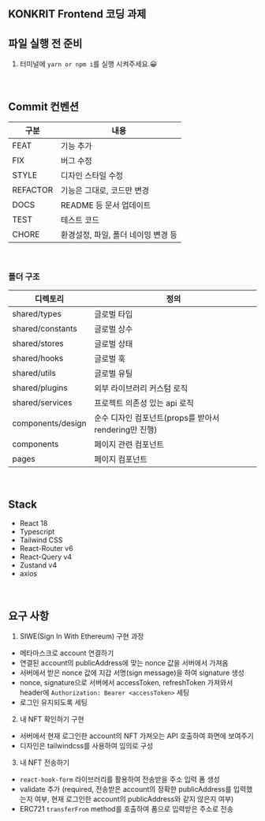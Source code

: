 ## KONKRIT Frontend 코딩 과제

## 파일 실행 전 준비

1. 터미널에 `yarn or npm i`를 실행 시켜주세요.😀

<br/>

## Commit 컨벤션

| 구분     | 내용                                |
| -------- | ----------------------------------- |
| FEAT     | 기능 추가                           |
| FIX      | 버그 수정                           |
| STYLE    | 디자인 스타일 수정                  |
| REFACTOR | 기능은 그대로, 코드만 변경          |
| DOCS     | README 등 문서 업데이트             |
| TEST     | 테스트 코드                         |
| CHORE    | 환경설정, 파일, 폴더 네이밍 변경 등 |

<br/>

### 폴더 구조

| 디렉토리          | 정의                                                  |
| ----------------- | ----------------------------------------------------- |
| shared/types      | 글로벌 타입                                           |
| shared/constants  | 글로벌 상수                                           |
| shared/stores     | 글로벌 상태                                           |
| shared/hooks      | 글로벌 훅                                             |
| shared/utils      | 글로벌 유틸                                           |
| shared/plugins    | 외부 라이브러리 커스텀 로직                           |
| shared/services   | 프로젝트 의존성 있는 api 로직                         |
| components/design | 순수 디자인 컴포넌트(props를 받아서 rendering만 진행) |
| components        | 페이지 관련 컴포넌트                                  |
| pages             | 페이지 컴포넌트                                       |

<br/>

## Stack

- React 18
- Typescript
- Tailwind CSS
- React-Router v6
- React-Query v4
- Zustand v4
- axios

<br/>

## 요구 사항

1. SIWE(Sign In With Ethereum) 구현 과정

- 메타마스크로 account 연결하기
- 연결된 account의 publicAddress에 맞는 nonce 값을 서버에서 가져옴
- 서버에서 받은 nonce 값에 지갑 서명(sign message)을 하여 signature 생성
- nonce, signature으로 서버에서 accessToken, refreshToken 가져와서 header에 `Authorization: Bearer <accessToken>` 세팅
- 로그인 유지되도록 세팅

2. 내 NFT 확인하기 구현

- 서버에서 현재 로그인한 account의 NFT 가져오는 API 호출하여 화면에 보여주기
- 디자인은 tailwindcss를 사용하여 임의로 구성

3. 내 NFT 전송하기

- `react-hook-form` 라이브러리를 활용하여 전송받을 주소 입력 폼 생성
- validate 추가 (required, 전송받은 account의 정확한 publicAddress를 입력했는지 여부, 현재 로그인한 account의 publicAddress와 같지 않은지 여부)
- ERC721 `transferFrom` method를 호출하여 폼으로 입력받은 주소로 전송
